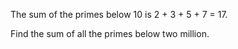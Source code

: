 ﻿The sum of the primes below 10 is 2 + 3 + 5 + 7 = 17.

Find the sum of all the primes below two million.
